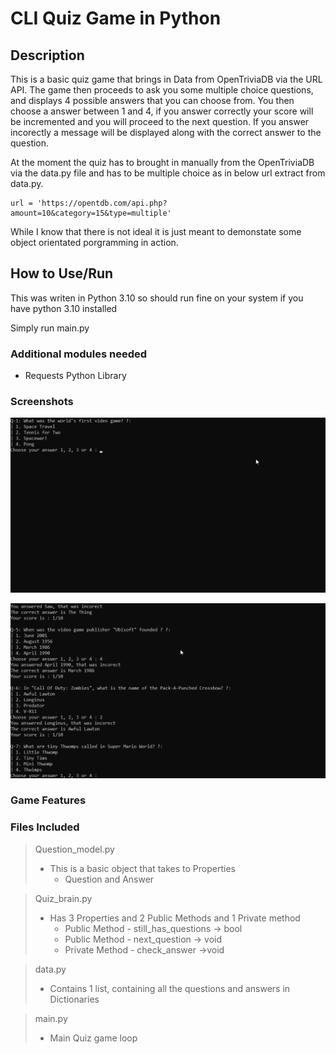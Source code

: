 # CLI Quiz Game in Python

## Description

This is a basic quiz game that brings in Data from OpenTriviaDB via the URL API. The game then proceeds to ask you some multiple choice questions, and displays 4 possible answers that you can choose from. You then choose a answer between 1 and 4, if you answer correctly your score will be incremented and you will proceed to the next question.
If you answer incorectly a message will be displayed along with the correct answer to the question.

At the moment the quiz has to brought in manually from the OpenTriviaDB via the data.py file and has to be multiple choice as in below url extract from data.py.

    url = 'https://opentdb.com/api.php?amount=10&category=15&type=multiple'

While I know that there is not ideal it is just meant to demonstate some object orientated porgramming in action.

## How to Use/Run

This was writen in Python 3.10 so should run fine on your system if you have python 3.10 installed

Simply run main.py

### Additional modules needed

- Requests Python Library

### Screenshots

![Screen Shot](./Screen1.png)

![Screen Shot](./Screen2.png)

### Game Features

### Files Included

> Question_model.py
>
> - This is a basic object that takes to Properties
>   - Question and Answer

> Quiz_brain.py
>
> - Has 3 Properties and 2 Public Methods and 1 Private method
>   - Public Method - still_has_questions -> bool
>   - Public Method - next_question -> void
>   - Private Method - check_answer ->void

> data.py
>
> - Contains 1 list, containing all the questions and answers in Dictionaries

> main.py
>
> - Main Quiz game loop

